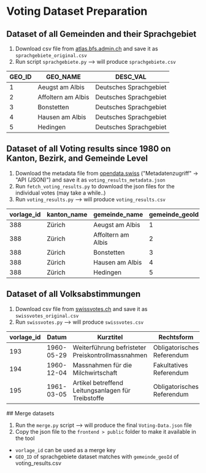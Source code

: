 # Voting Dataset Preparation

## Dataset of all Gemeinden and their Sprachgebiet

1. Download csv file from [atlas.bfs.admin.ch](https://www.atlas.bfs.admin.ch/maps/13/de/17138_17137_235_227/26599.html) and save it as `sprachgebiete_original.csv`
2. Run script `sprachgebiete.py` --> will produce `sprachgebiete.csv`

| GEO_ID | GEO_NAME          | DESC_VAL               |
|--------|-------------------|------------------------|
| 1      | Aeugst am Albis   | Deutsches Sprachgebiet |
| 2      | Affoltern am Albis| Deutsches Sprachgebiet |
| 3      | Bonstetten        | Deutsches Sprachgebiet |
| 4      | Hausen am Albis   | Deutsches Sprachgebiet |
| 5      | Hedingen          | Deutsches Sprachgebiet |


## Dataset of all Voting results since 1980 on Kanton, Bezirk, and Gemeinde Level

1. Download the metadata file from [opendata.swiss](https://opendata.swiss/de/dataset/echtzeitdaten-am-abstimmungstag-zu-eidgenoessischen-abstimmungsvorlagen) ("Metadatenzugriff" -> "API (JSON)") and save it as `voting_results_metadata.json`
2. Run `fetch_voting_results.py` to download the json files for the individual votes (may take a while..)
3. Run `voting_results.py` --> will produce `voting_results.csv`

| vorlage_id | kanton_name | gemeinde_name     | gemeinde_geoId | gemeinde_yesPercentage |
|---------------|-------------|-------------------|----------------|------------------------|
| 388          | Zürich      | Aeugst am Albis   | 1              | 45.82278481            |
| 388          | Zürich      | Affoltern am Albis| 2              | 42.41821397            |
| 388          | Zürich      | Bonstetten        | 3              | 51.218062983           |
| 388          | Zürich      | Hausen am Albis   | 4              | 44.277673546           |
| 388          | Zürich      | Hedingen          | 5              | 45.313710302           |


## Dataset of all Volksabstimmungen

1. Download csv file from [swissvotes.ch](https://swissvotes.ch/page/dataset) and save it as `swissvotes_original.csv`
2. Run `swissvotes.py` --> will produce `swissvotes.csv`

| vorlage_id | Datum       | Kurztitel                                         | Rechtsform               | Politikbereich | Departement | Bundesrat | Parlament   | Nationalrat | Ständerat   |
|------------|-------------|--------------------------------------------------|--------------------------|----------------|-------------|-----------|-------------|-------------|-------------|
| 193        | 1960-05-29  | Weiterführung befristeter Preiskontrollmassnahmen | Obligatorisches Referendum | Wirtschaft     | WBF         | N/A       | Befürwortend | Befürwortend | Befürwortend |
| 194        | 1960-12-04  | Massnahmen für die Milchwirtschaft                | Fakultatives Referendum   | Landwirtschaft | WBF         | Befürwortend | Befürwortend | Befürwortend | Befürwortend |
| 195        | 1961-03-05  | Artikel betreffend Leitungsanlagen für Treibstoffe| Obligatorisches Referendum | Energie        | UVEK        | N/A       | Befürwortend | Befürwortend | Befürwortend |




## Merge datasets

1. Run the `merge.py` script --> will produce the final `Voting-Data.json` file
2. Copy the json file to the `frontend > public` folder to make it available in the tool


- `vorlage_id` can be used as a merge key
- `GEO_ID` of sprachgebiete dataset matches with `gemeinde_geoId` of voting_results.csv